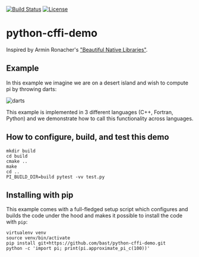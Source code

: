 [![Build Status](https://travis-ci.org/bast/python-cffi-demo.svg?branch=master)](https://travis-ci.org/bast/python-cffi-demo/builds)
[![License](https://img.shields.io/badge/license-%20MPL--v2.0-blue.svg)](../master/LICENSE)


# python-cffi-demo

Inspired by Armin Ronacher's
["Beautiful Native Libraries"](http://lucumr.pocoo.org/2013/8/18/beautiful-native-libraries/).


## Example

In this example we imagine we are on a desert island and wish to compute pi by
throwing darts:

![](../master/img/darts.jpg "darts")

This example is implemented in 3 different languages (C++, Fortran, Python) and
we demonstrate how to call this functionality across languages.


## How to configure, build, and test this demo

```
mkdir build
cd build
cmake ..
make
cd ..
PI_BUILD_DIR=build pytest -vv test.py
```


## Installing with pip

This example comes with a full-fledged setup script which configures
and builds the code under the hood and makes it possible to install the code
with `pip`:

```
virtualenv venv
source venv/bin/activate
pip install git+https://github.com/bast/python-cffi-demo.git
python -c 'import pi; print(pi.approximate_pi_c(100))'
```
